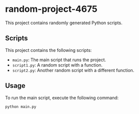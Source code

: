 
# random-project-4675

This project contains randomly generated Python scripts.

## Scripts

This project contains the following scripts:

- `main.py`: The main script that runs the project.
- `script1.py`: A random script with a function.
- `script2.py`: Another random script with a different function.

## Usage

To run the main script, execute the following command:

```bash
python main.py
